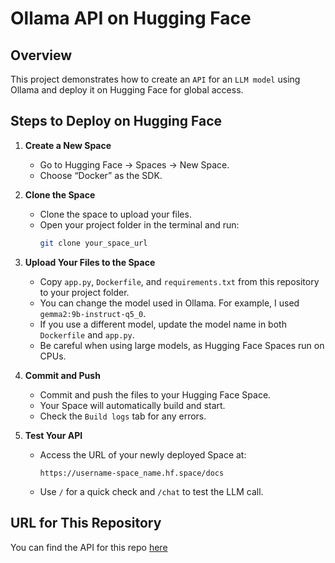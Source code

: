 # Ollama API on Hugging Face

## Overview
This project demonstrates how to create an `API` for an `LLM model` using Ollama and deploy it on Hugging Face for global access.

## Steps to Deploy on Hugging Face

1. **Create a New Space**  
   - Go to Hugging Face → Spaces → New Space.  
   - Choose “Docker” as the SDK.

2. **Clone the Space**  
   - Clone the space to upload your files.  
   - Open your project folder in the terminal and run:  
     ```sh
     git clone your_space_url
     ```

3. **Upload Your Files to the Space**  
   - Copy `app.py`, `Dockerfile`, and `requirements.txt` from this repository to your project folder.  
   - You can change the model used in Ollama. For example, I used `gemma2:9b-instruct-q5_0`.  
   - If you use a different model, update the model name in both `Dockerfile` and `app.py`.  
   - Be careful when using large models, as Hugging Face Spaces run on CPUs.

4. **Commit and Push**  
   - Commit and push the files to your Hugging Face Space.  
   - Your Space will automatically build and start.  
   - Check the `Build logs` tab for any errors.

5. **Test Your API**  
   - Access the URL of your newly deployed Space at:  
     ```
     https://username-space_name.hf.space/docs
     ```
   - Use `/` for a quick check and `/chat` to test the LLM call.

## URL for This Repository  
You can find the API for this repo [here](https://ahmedsaqr28-gemma2-9b-withollama.hf.space/docs)
